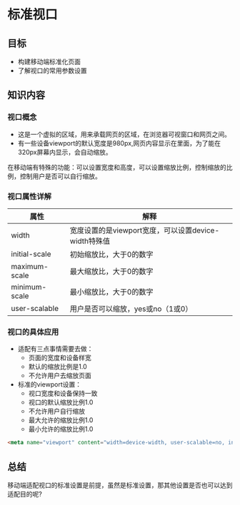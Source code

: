 # 标准视口

## 目标

- 构建移动端标准化页面
- 了解视口的常用参数设置

## 知识内容

### 视口概念

- 这是一个虚拟的区域，用来承载网页的区域，在浏览器可视窗口和网页之间。
- 有一些设备viewport的默认宽度是980px,网页内容显示在里面，为了能在320px屏幕内显示，会自动缩放。

在移动端有特殊的功能：可以设置宽度和高度，可以设置缩放比例，控制缩放的比例，控制用户是否可以自行缩放。

### 视口属性详解

| 属性            | 解释                                   |
| ------------- | ------------------------------------ |
| width         | 宽度设置的是viewport宽度，可以设置device-width特殊值 |
| initial-scale | 初始缩放比，大于0的数字                         |
| maximum-scale | 最大缩放比，大于0的数字                         |
| minimum-scale | 最小缩放比，大于0的数字                         |
| user-scalable | 用户是否可以缩放，yes或no（1或0）                 |

### 视口的具体应用

- 适配有三点事情需要去做：
  - 页面的宽度和设备样宽
  -  默认的缩放比例是1.0
  -  不允许用户去缩放页面
- 标准的viewport设置：
  - 视口宽度和设备保持一致
  - 视口的默认缩放比例1.0
  - 不允许用户自行缩放
  - 最大允许的缩放比例1.0
  - 最小允许的缩放比例1.0

```html
<meta name="viewport" content="width=device-width, user-scalable=no, initial-scale=1.0, maximum-scale=1.0, minimum-scale=1.0">
```



## 总结

移动端适配视口的标准设置是前提，虽然是标准设置，那其他设置是否也可以达到适配目的呢?